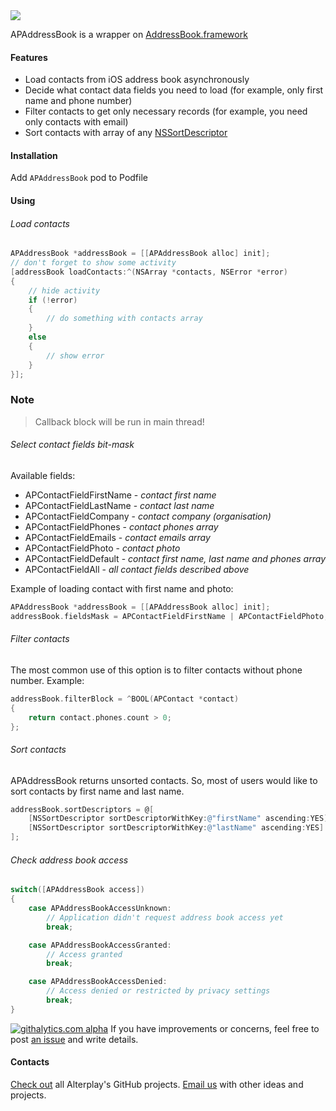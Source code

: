 <img src="https://dl.dropboxusercontent.com/u/11819370/APAddressBook/APAddressBook_722x250.png">

APAddressBook is a wrapper on [AddressBook.framework](https://developer.apple.com/library/ios/documentation/AddressBook/Reference/AddressBook_iPhoneOS_Framework/_index.html)

#### Features
* Load contacts from iOS address book asynchronously
* Decide what contact data fields you need to load (for example, only first name and phone number)
* Filter contacts to get only necessary records (for example, you need only contacts with email)
* Sort contacts with array of any [NSSortDescriptor](https://developer.apple.com/library/mac/documentation/cocoa/reference/foundation/classes/NSSortDescriptor_Class/Reference/Reference.html)

#### Installation
Add `APAddressBook` pod to Podfile

#### Using

###### Load contacts
```objective-c
APAddressBook *addressBook = [[APAddressBook alloc] init];
// don't forget to show some activity
[addressBook loadContacts:^(NSArray *contacts, NSError *error)
{
    // hide activity
    if (!error)
    {
        // do something with contacts array
    }
    else
    {
        // show error
    }
}];
```

### Note
> Callback block will be run in main thread!

###### Select contact fields bit-mask
Available fields:
* APContactFieldFirstName - *contact first name*
* APContactFieldLastName - *contact last name*
* APContactFieldCompany - *contact company (organisation)*
* APContactFieldPhones - *contact phones array*
* APContactFieldEmails - *contact emails array*
* APContactFieldPhoto - *contact photo*
* APContactFieldDefault - *contact first name, last name and phones array*
* APContactFieldAll - *all contact fields described above*

Example of loading contact with first name and photo:
```objective-c
APAddressBook *addressBook = [[APAddressBook alloc] init];
addressBook.fieldsMask = APContactFieldFirstName | APContactFieldPhoto;
```

###### Filter contacts
The most common use of this option is to filter contacts without phone number. Example:
```objective-c
addressBook.filterBlock = ^BOOL(APContact *contact)
{
    return contact.phones.count > 0;
};
```

###### Sort contacts
APAddressBook returns unsorted contacts. So, most of users would like to sort contacts by first name and last name.
```objective-c
addressBook.sortDescriptors = @[
    [NSSortDescriptor sortDescriptorWithKey:@"firstName" ascending:YES],
    [NSSortDescriptor sortDescriptorWithKey:@"lastName" ascending:YES]
];
```

###### Check address book access
```objective-c
switch([APAddressBook access])
{
    case APAddressBookAccessUnknown:
        // Application didn't request address book access yet
        break;

    case APAddressBookAccessGranted:
        // Access granted
        break;

    case APAddressBookAccessDenied:
        // Access denied or restricted by privacy settings
        break;
}
```

[![githalytics.com alpha](https://cruel-carlota.pagodabox.com/b3f8691205854e15dcfebe3fc2ed599e "githalytics.com")](http://githalytics.com/Alterplay/APAddressBook)
If you have improvements or concerns, feel free to post [an issue](https://github.com/Alterplay/APAddressBook/issues) and write details.

#### Contacts

[Check out](https://github.com/Alterplay) all Alterplay's GitHub projects.
[Email us](mailto:hello@alterplay.com?subject=From%20GitHub%20APAddressBook) with other ideas and projects.

